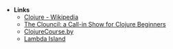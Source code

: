 - **Links**
	- [Clojure - Wikipedia](https://en.wikipedia.org/wiki/Clojure)
	- [The Clouncil: a Call-in Show for Clojure Beginners](https://theclouncil.com)
	- [ClojureCourse.by](https://clojurecourse.by)
	- [Lambda Island](https://lambdaisland.com)